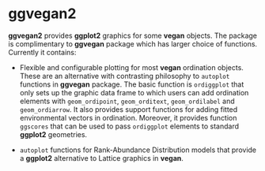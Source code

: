 # ggvegan2

**ggvegan2** provides **ggplot2** graphics for some **vegan**
objects. The package is complimentary to **ggvegan** package which has
larger choice of functions. Currently it contains:

- Flexible and configurable plotting for most **vegan** ordination
  objects. These are an alternative with contrasting philosophy to
  `autoplot` functions in **ggvegan** package. The basic function is
  `ordiggplot` that only sets up the graphic data frame to which users
  can add ordination elements with `geom_ordipoint`, `geom_orditext`,
  `geom_ordilabel` and `geom_ordiarrow`. It also provides support
  functions for adding fitted environmental vectors in ordination.
  Moreover, it provides function `ggscores` that can be used to pass
  `ordiggplot` elements to standard **ggplot2** geometries.
  
- `autoplot` functions for Rank-Abundance Distribution models that
  provide a **ggplot2** alternative to Lattice graphics in **vegan**.
  

